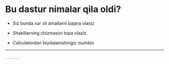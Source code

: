 # Bu dastur nimalar qila oldi?

+ Siz bunda xar xil amallarni bajara olasiz
- Shakillarning chizmasini topa olasiz
+ Calculatordan foydalanishingiz mumkin

- - -
.  .  .  .  .  .